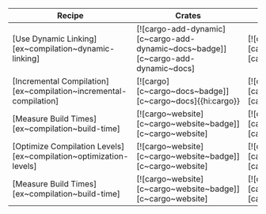 | Recipe | Crates | Categories |
|---|---|---|
| [Use Dynamic Linking][ex~compilation~dynamic-linking] | [![cargo-add-dynamic][c~cargo-add-dynamic~docs~badge]][c~cargo-add-dynamic~docs] | [![cat~compilers][cat~compilers~badge]][cat~compilers] |
| [Incremental Compilation][ex~compilation~incremental-compilation] | [![cargo][c~cargo~docs~badge]][c~cargo~docs]{{hi:cargo}} | [![cat~compilers][cat~compilers~badge]][cat~compilers] |
| [Measure Build Times][ex~compilation~build-time] | [![cargo~website][c~cargo~website~badge]][c~cargo~website] | [![cat~compilers][cat~compilers~badge]][cat~compilers] |
| [Optimize Compilation Levels][ex~compilation~optimization-levels] | [![cargo~website][c~cargo~website~badge]][c~cargo~website] | [![cat~compilers][cat~compilers~badge]][cat~compilers] |
| [Measure Build Times][ex~compilation~build-time] | [![cargo~website][c~cargo~website~badge]][c~cargo~website] | [![cat~compilers][cat~compilers~badge]][cat~compilers] |
